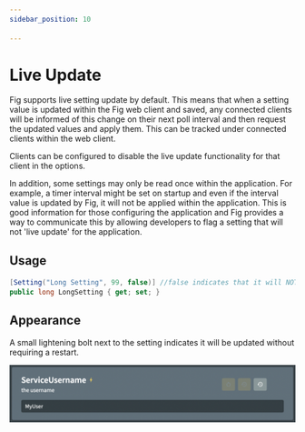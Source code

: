 ```yaml
---
sidebar_position: 10

---
```


# Live Update

Fig supports live setting update by default. This means that when a setting value is updated within the Fig web client and saved, any connected clients will be informed of this change on their next poll interval and then request the updated values and apply them. This can be tracked under connected clients within the web client.

Clients can be configured to disable the live update functionality for that client in the options. 

In addition, some settings may only be read once within the application. For example, a timer interval might be set on startup and even if the interval value is updated by Fig, it will not be applied within the application. This is good information for those configuring the application and Fig provides a way to communicate this by allowing developers to flag a setting that will not 'live update' for the application.

## Usage

```c#
[Setting("Long Setting", 99, false)] //false indicates that it will NOT live update
public long LongSetting { get; set; }
```

## Appearance

A small lightening bolt next to the setting indicates it will be updated without requiring a restart. 

![image-20220910222327427](../../../static/img/image-20220910222327427.png)

